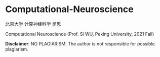 # Computational-Neuroscience
北京大学 计算神经科学 吴思

Computational Neuroscience (Prof. Si WU, Peking University, 2021 Fall)

**Disclaimer**: NO PLAGIARISM. The author is not responsible for possible plagiarism.
